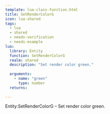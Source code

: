 ```yaml
---
template: lua-class-function.html
title: SetRenderColorG
icon: lua-shared
tags:
  - lua
  - shared
  - needs-verification
  - needs-example
lua:
  library: Entity
  function: SetRenderColorG
  realm: shared
  description: "Set render color green."
  
  arguments:
    - name: "green"
      type: number
  returns:
    
---
```


<div class="lua__search__keywords">
Entity:SetRenderColorG &#x2013; Set render color green.
</div>
